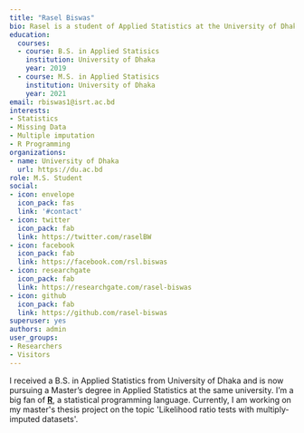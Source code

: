 ```yaml
---
title: "Rasel Biswas"
bio: Rasel is a student of Applied Statistics at the University of Dhaka.
education:
  courses:
  - course: B.S. in Applied Statisics
    institution: University of Dhaka
    year: 2019
  - course: M.S. in Applied Statisics
    institution: University of Dhaka
    year: 2021
email: rbiswas1@isrt.ac.bd
interests:
- Statistics
- Missing Data
- Multiple imputation
- R Programming
organizations:
- name: University of Dhaka
  url: https://du.ac.bd
role: M.S. Student
social:
- icon: envelope
  icon_pack: fas
  link: '#contact'
- icon: twitter
  icon_pack: fab
  link: https://twitter.com/raselBW
- icon: facebook
  icon_pack: fab
  link: https://facebook.com/rsl.biswas
- icon: researchgate
  icon_pack: fab
  link: https://researchgate.com/rasel-biswas
- icon: github
  icon_pack: fab
  link: https://github.com/rasel-biswas
superuser: yes
authors: admin
user_groups:
- Researchers
- Visitors
---
```

I received a B.S. in Applied Statistics from University of Dhaka and is now pursuing a Master’s degree in Applied Statistics at the same university.
I’m a big fan of [**R**](https://www.r-project.org/), a statistical programming language.
Currently, I am working on my master's thesis project on the topic 'Likelihood ratio tests with multiply-imputed datasets'.
